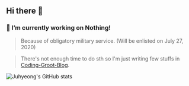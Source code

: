 ## Hi there 👋

### 🔭 I’m currently working on Nothing!
 > Because of obligatory military service. (Will be enlisted on July 27, 2020)
 
 > There's not enough time to do sth so I'm just writing few stuffs in [Coding-Groot-Blog](https://coding-groot.tistory.com/).
 
![Juhyeong's GitHub stats](https://github-readme-stats.vercel.app/api?username=iamgroooooot&count_private=true&show_icons=true&theme=nord)
